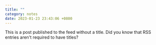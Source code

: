 ```yaml
---
title: ""
category: notes
date: 2023-01-23 23:43:06 +0800
---
```


This is a post published to the feed without a title. Did you know that RSS
entries aren't required to have titles?
